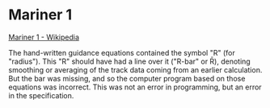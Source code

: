 # Mariner 1
[Mariner 1 - Wikipedia](https://en.wikipedia.org/wiki/Mariner_1#Cause_of_the_malfunction)

The hand-written guidance equations contained the symbol "R" (for "radius"). This "R" should have had a line over it ("R-bar" or R̄), denoting smoothing or averaging of the track data coming from an earlier calculation. But the bar was missing, and so the computer program based on those equations was incorrect. This was not an error in programming, but an error in the specification.
